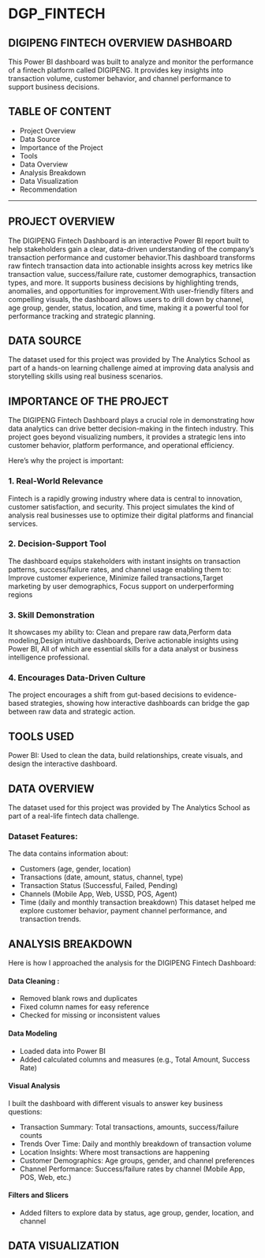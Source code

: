 # DGP_FINTECH
## DIGIPENG FINTECH OVERVIEW DASHBOARD
This Power BI dashboard was built to analyze and monitor the performance of a fintech platform called DIGIPENG. It provides key insights into transaction volume, customer behavior, and channel performance to support business decisions.
## TABLE OF CONTENT
+ Project Overview
+ Data Source
+ Importance of the Project
+ Tools
+ Data Overview
+ Analysis Breakdown
+ Data Visualization
+ Recommendation
---
## PROJECT OVERVIEW
The DIGIPENG Fintech Dashboard is an interactive Power BI report built to help stakeholders gain a clear, data-driven understanding of the company’s transaction performance and customer behavior.This dashboard transforms raw fintech transaction data into actionable insights across key metrics like transaction value, success/failure rate, customer demographics, transaction types, and more. It supports business decisions by highlighting trends, anomalies, and opportunities for improvement.With user-friendly filters and compelling visuals, the dashboard allows users to drill down by channel, age group, gender, status, location, and time, making it a powerful tool for performance tracking and strategic planning.
## DATA SOURCE
The dataset used for this project was provided by The Analytics School as part of a hands-on learning challenge aimed at improving data analysis and storytelling skills using real business scenarios.
## IMPORTANCE OF THE PROJECT 
The DIGIPENG Fintech Dashboard plays a crucial role in demonstrating how data analytics can drive better decision-making in the fintech industry. This project goes beyond visualizing numbers, it provides a strategic lens into customer behavior, platform performance, and operational efficiency.

Here’s why the project is important:
### 1. Real-World Relevance 
Fintech is a rapidly growing industry where data is central to innovation, customer satisfaction, and security. This project simulates the kind of analysis real businesses use to optimize their digital platforms and financial services.

### 2. Decision-Support Tool 
The dashboard equips stakeholders with instant insights on transaction patterns, success/failure rates, and channel usage enabling them to:
Improve customer experience, Minimize failed transactions,Target marketing by user demographics, Focus support on underperforming regions

### 3. Skill Demonstration
It showcases my ability to: Clean and prepare raw data,Perform data modeling,Design intuitive dashboards,
Derive actionable insights using Power BI, All of which are essential skills for a data analyst or business intelligence professional.

### 4. Encourages Data-Driven Culture
The project encourages a shift from gut-based decisions to evidence-based strategies, showing how interactive dashboards can bridge the gap between raw data and strategic action.

## TOOLS USED
Power BI: Used to clean the data, build relationships, create visuals, and design the interactive dashboard.

## DATA OVERVIEW
The dataset used for this project was provided by The Analytics School as part of a real-life fintech data challenge.
### Dataset Features:
The data contains information about:
+ Customers (age, gender, location)
+ Transactions (date, amount, status, channel, type)
+ Transaction Status (Successful, Failed, Pending)
+ Channels (Mobile App, Web, USSD, POS, Agent)
+ Time (daily and monthly transaction breakdown)
   This dataset helped me explore customer behavior, payment channel performance, and transaction trends.

## ANALYSIS BREAKDOWN
Here is how I approached the analysis for the DIGIPENG Fintech Dashboard:
#### Data Cleaning : 
+ Removed blank rows and duplicates
+ Fixed column names for easy reference
+ Checked for missing or inconsistent values
#### Data Modeling
+ Loaded data into Power BI
+ Added calculated columns and measures (e.g., Total Amount, Success Rate)
#### Visual Analysis
I built the dashboard with different visuals to answer key business questions:
+ Transaction Summary: Total transactions, amounts, success/failure counts
+ Trends Over Time: Daily and monthly breakdown of transaction volume
+ Location Insights: Where most transactions are happening
+ Customer Demographics: Age groups, gender, and channel preferences
+ Channel Performance: Success/failure rates by channel (Mobile App, POS, Web, etc.)
#### Filters and Slicers
+ Added filters to explore data by status, age group, gender, location, and channel

## DATA VISUALIZATION 




